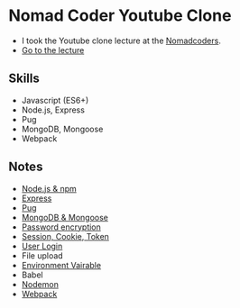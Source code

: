 # Nomad Coder Youtube Clone

- I took the Youtube clone lecture at the [Nomadcoders](https://nomadcoders.co/).
- [Go to the lecture](https://nomadcoders.co/wetube)

## Skills

- Javascript (ES6+)
- Node.js, Express
- Pug
- MongoDB, Mongoose
- Webpack

## Notes

- [Node.js & npm](https://github.com/cskime/nomad-coder-youtube-clone/blob/main/lecture/01-nodejs-npm.md)
- [Express](https://github.com/cskime/nomad-coder-youtube-clone/blob/main/lecture/02-express.md)
- [Pug](https://github.com/cskime/nomad-coder-youtube-clone/blob/main/lecture/03-pug.md)
- [MongoDB & Mongoose](https://github.com/cskime/nomad-coder-youtube-clone/blob/main/lecture/04-mongodb-mongoose.md)
- [Password encryption](https://github.com/cskime/nomad-coder-youtube-clone/blob/main/lecture/05-password.md)
- [Session, Cookie, Token](https://github.com/cskime/nomad-coder-youtube-clone/blob/main/lecture/06-session-cookie-token.md)
- [User Login](https://github.com/cskime/nomad-coder-youtube-clone/blob/main/lecture/07-user-login.md)
- File upload
- [Environment Vairable](https://github.com/cskime/nomad-coder-youtube-clone/blob/main/lecture/environment-variable.md)
- Babel
- [Nodemon](https://github.com/cskime/nomad-coder-youtube-clone/blob/main/lecture/nodemon.md)
- [Webpack](https://github.com/cskime/nomad-coder-youtube-clone/blob/main/lecture/webpack.md)
